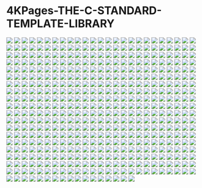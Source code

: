 # 4KPages-THE-C-STANDARD-TEMPLATE-LIBRARY
![](images/page.jpg) 
![](images/page_001.jpg) 
![](images/page_002.jpg) 
![](images/page_003.jpg) 
![](images/page_004.jpg) 
![](images/page_005.jpg) 
![](images/page_006.jpg) 
![](images/page_007.jpg) 
![](images/page_008.jpg) 
![](images/page_009.jpg) 
![](images/page_010.jpg) 
![](images/page_011.jpg) 
![](images/page_012.jpg) 
![](images/page_013.jpg) 
![](images/page_014.jpg) 
![](images/page_015.jpg) 
![](images/page_016.jpg) 
![](images/page_017.jpg) 
![](images/page_018.jpg) 
![](images/page_019.jpg) 
![](images/page_020.jpg) 
![](images/page_021.jpg) 
![](images/page_022.jpg) 
![](images/page_023.jpg) 
![](images/page_024.jpg) 
![](images/page_025.jpg) 
![](images/page_026.jpg) 
![](images/page_027.jpg) 
![](images/page_028.jpg) 
![](images/page_029.jpg) 
![](images/page_030.jpg) 
![](images/page_031.jpg) 
![](images/page_032.jpg) 
![](images/page_033.jpg) 
![](images/page_034.jpg) 
![](images/page_035.jpg) 
![](images/page_036.jpg) 
![](images/page_037.jpg) 
![](images/page_038.jpg) 
![](images/page_039.jpg) 
![](images/page_040.jpg) 
![](images/page_041.jpg) 
![](images/page_042.jpg) 
![](images/page_043.jpg) 
![](images/page_044.jpg) 
![](images/page_045.jpg) 
![](images/page_046.jpg) 
![](images/page_047.jpg) 
![](images/page_048.jpg) 
![](images/page_049.jpg) 
![](images/page_050.jpg) 
![](images/page_051.jpg) 
![](images/page_052.jpg) 
![](images/page_053.jpg) 
![](images/page_054.jpg) 
![](images/page_055.jpg) 
![](images/page_056.jpg) 
![](images/page_057.jpg) 
![](images/page_058.jpg) 
![](images/page_059.jpg) 
![](images/page_060.jpg) 
![](images/page_061.jpg) 
![](images/page_062.jpg) 
![](images/page_063.jpg) 
![](images/page_064.jpg) 
![](images/page_065.jpg) 
![](images/page_066.jpg) 
![](images/page_067.jpg) 
![](images/page_068.jpg) 
![](images/page_069.jpg) 
![](images/page_070.jpg) 
![](images/page_071.jpg) 
![](images/page_072.jpg) 
![](images/page_073.jpg) 
![](images/page_074.jpg) 
![](images/page_075.jpg) 
![](images/page_076.jpg) 
![](images/page_077.jpg) 
![](images/page_078.jpg) 
![](images/page_079.jpg) 
![](images/page_080.jpg) 
![](images/page_081.jpg) 
![](images/page_082.jpg) 
![](images/page_083.jpg) 
![](images/page_084.jpg) 
![](images/page_085.jpg) 
![](images/page_086.jpg) 
![](images/page_087.jpg) 
![](images/page_088.jpg) 
![](images/page_089.jpg) 
![](images/page_090.jpg) 
![](images/page_091.jpg) 
![](images/page_092.jpg) 
![](images/page_093.jpg) 
![](images/page_094.jpg) 
![](images/page_095.jpg) 
![](images/page_096.jpg) 
![](images/page_097.jpg) 
![](images/page_098.jpg) 
![](images/page_099.jpg) 
![](images/page_100.jpg) 
![](images/page_101.jpg) 
![](images/page_102.jpg) 
![](images/page_103.jpg) 
![](images/page_104.jpg) 
![](images/page_105.jpg) 
![](images/page_106.jpg) 
![](images/page_107.jpg) 
![](images/page_108.jpg) 
![](images/page_109.jpg) 
![](images/page_110.jpg) 
![](images/page_111.jpg) 
![](images/page_112.jpg) 
![](images/page_113.jpg) 
![](images/page_114.jpg) 
![](images/page_115.jpg) 
![](images/page_116.jpg) 
![](images/page_117.jpg) 
![](images/page_118.jpg) 
![](images/page_119.jpg) 
![](images/page_120.jpg) 
![](images/page_121.jpg) 
![](images/page_122.jpg) 
![](images/page_123.jpg) 
![](images/page_124.jpg) 
![](images/page_125.jpg) 
![](images/page_126.jpg) 
![](images/page_127.jpg) 
![](images/page_128.jpg) 
![](images/page_129.jpg) 
![](images/page_130.jpg) 
![](images/page_131.jpg) 
![](images/page_132.jpg) 
![](images/page_133.jpg) 
![](images/page_134.jpg) 
![](images/page_135.jpg) 
![](images/page_136.jpg) 
![](images/page_137.jpg) 
![](images/page_138.jpg) 
![](images/page_139.jpg) 
![](images/page_140.jpg) 
![](images/page_141.jpg) 
![](images/page_142.jpg) 
![](images/page_143.jpg) 
![](images/page_144.jpg) 
![](images/page_145.jpg) 
![](images/page_146.jpg) 
![](images/page_147.jpg) 
![](images/page_148.jpg) 
![](images/page_149.jpg) 
![](images/page_150.jpg) 
![](images/page_151.jpg) 
![](images/page_152.jpg) 
![](images/page_153.jpg) 
![](images/page_154.jpg) 
![](images/page_155.jpg) 
![](images/page_156.jpg) 
![](images/page_157.jpg) 
![](images/page_158.jpg) 
![](images/page_159.jpg) 
![](images/page_160.jpg) 
![](images/page_161.jpg) 
![](images/page_162.jpg) 
![](images/page_163.jpg) 
![](images/page_164.jpg) 
![](images/page_165.jpg) 
![](images/page_166.jpg) 
![](images/page_167.jpg) 
![](images/page_168.jpg) 
![](images/page_169.jpg) 
![](images/page_170.jpg) 
![](images/page_171.jpg) 
![](images/page_172.jpg) 
![](images/page_173.jpg) 
![](images/page_174.jpg) 
![](images/page_175.jpg) 
![](images/page_176.jpg) 
![](images/page_177.jpg) 
![](images/page_178.jpg) 
![](images/page_179.jpg) 
![](images/page_180.jpg) 
![](images/page_181.jpg) 
![](images/page_182.jpg) 
![](images/page_183.jpg) 
![](images/page_184.jpg) 
![](images/page_185.jpg) 
![](images/page_186.jpg) 
![](images/page_187.jpg) 
![](images/page_188.jpg) 
![](images/page_189.jpg) 
![](images/page_190.jpg) 
![](images/page_191.jpg) 
![](images/page_192.jpg) 
![](images/page_193.jpg) 
![](images/page_194.jpg) 
![](images/page_195.jpg) 
![](images/page_196.jpg) 
![](images/page_197.jpg) 
![](images/page_198.jpg) 
![](images/page_199.jpg) 
![](images/page_200.jpg) 
![](images/page_201.jpg) 
![](images/page_202.jpg) 
![](images/page_203.jpg) 
![](images/page_204.jpg) 
![](images/page_205.jpg) 
![](images/page_206.jpg) 
![](images/page_207.jpg) 
![](images/page_208.jpg) 
![](images/page_209.jpg) 
![](images/page_210.jpg) 
![](images/page_211.jpg) 
![](images/page_212.jpg) 
![](images/page_213.jpg) 
![](images/page_214.jpg) 
![](images/page_215.jpg) 
![](images/page_216.jpg) 
![](images/page_217.jpg) 
![](images/page_218.jpg) 
![](images/page_219.jpg) 
![](images/page_220.jpg) 
![](images/page_221.jpg) 
![](images/page_222.jpg) 
![](images/page_223.jpg) 
![](images/page_224.jpg) 
![](images/page_225.jpg) 
![](images/page_226.jpg) 
![](images/page_227.jpg) 
![](images/page_228.jpg) 
![](images/page_229.jpg) 
![](images/page_230.jpg) 
![](images/page_231.jpg) 
![](images/page_232.jpg) 
![](images/page_233.jpg) 
![](images/page_234.jpg) 
![](images/page_235.jpg) 
![](images/page_236.jpg) 
![](images/page_237.jpg) 
![](images/page_238.jpg) 
![](images/page_239.jpg) 
![](images/page_240.jpg) 
![](images/page_241.jpg) 
![](images/page_242.jpg) 
![](images/page_243.jpg) 
![](images/page_244.jpg) 
![](images/page_245.jpg) 
![](images/page_246.jpg) 
![](images/page_247.jpg) 
![](images/page_248.jpg) 
![](images/page_249.jpg) 
![](images/page_250.jpg) 
![](images/page_251.jpg) 
![](images/page_252.jpg) 
![](images/page_253.jpg) 
![](images/page_254.jpg) 
![](images/page_255.jpg) 
![](images/page_256.jpg) 
![](images/page_257.jpg) 
![](images/page_258.jpg) 
![](images/page_259.jpg) 
![](images/page_260.jpg) 
![](images/page_261.jpg) 
![](images/page_262.jpg) 
![](images/page_263.jpg) 
![](images/page_264.jpg) 
![](images/page_265.jpg) 
![](images/page_266.jpg) 
![](images/page_267.jpg) 
![](images/page_268.jpg) 
![](images/page_269.jpg) 
![](images/page_270.jpg) 
![](images/page_271.jpg) 
![](images/page_272.jpg) 
![](images/page_273.jpg) 
![](images/page_274.jpg) 
![](images/page_275.jpg) 
![](images/page_276.jpg) 
![](images/page_277.jpg) 
![](images/page_278.jpg) 
![](images/page_279.jpg) 
![](images/page_280.jpg) 
![](images/page_281.jpg) 
![](images/page_282.jpg) 
![](images/page_283.jpg) 
![](images/page_284.jpg) 
![](images/page_285.jpg) 
![](images/page_286.jpg) 
![](images/page_287.jpg) 
![](images/page_288.jpg) 
![](images/page_289.jpg) 
![](images/page_290.jpg) 
![](images/page_291.jpg) 
![](images/page_292.jpg) 
![](images/page_293.jpg) 
![](images/page_294.jpg) 
![](images/page_295.jpg) 
![](images/page_296.jpg) 
![](images/page_297.jpg) 
![](images/page_298.jpg) 
![](images/page_299.jpg) 
![](images/page_300.jpg) 
![](images/page_301.jpg) 
![](images/page_302.jpg) 
![](images/page_303.jpg) 
![](images/page_304.jpg) 
![](images/page_305.jpg) 
![](images/page_306.jpg) 
![](images/page_307.jpg) 
![](images/page_308.jpg) 
![](images/page_309.jpg) 
![](images/page_310.jpg) 
![](images/page_311.jpg) 
![](images/page_312.jpg) 
![](images/page_313.jpg) 
![](images/page_314.jpg) 
![](images/page_315.jpg) 
![](images/page_316.jpg) 
![](images/page_317.jpg) 
![](images/page_318.jpg) 
![](images/page_319.jpg) 
![](images/page_320.jpg) 
![](images/page_321.jpg) 
![](images/page_322.jpg) 
![](images/page_323.jpg) 
![](images/page_324.jpg) 
![](images/page_325.jpg) 
![](images/page_326.jpg) 
![](images/page_327.jpg) 
![](images/page_328.jpg) 
![](images/page_329.jpg) 
![](images/page_330.jpg) 
![](images/page_331.jpg) 
![](images/page_332.jpg) 
![](images/page_333.jpg) 
![](images/page_334.jpg) 
![](images/page_335.jpg) 
![](images/page_336.jpg) 
![](images/page_337.jpg) 
![](images/page_338.jpg) 
![](images/page_339.jpg) 
![](images/page_340.jpg) 
![](images/page_341.jpg) 
![](images/page_342.jpg) 
![](images/page_343.jpg) 
![](images/page_344.jpg) 
![](images/page_345.jpg) 
![](images/page_346.jpg) 
![](images/page_347.jpg) 
![](images/page_348.jpg) 
![](images/page_349.jpg) 
![](images/page_350.jpg) 
![](images/page_351.jpg) 
![](images/page_352.jpg) 
![](images/page_353.jpg) 
![](images/page_354.jpg) 
![](images/page_355.jpg) 
![](images/page_356.jpg) 
![](images/page_357.jpg) 
![](images/page_358.jpg) 
![](images/page_359.jpg) 
![](images/page_360.jpg) 
![](images/page_361.jpg) 
![](images/page_362.jpg) 
![](images/page_363.jpg) 
![](images/page_364.jpg) 
![](images/page_365.jpg) 
![](images/page_366.jpg) 
![](images/page_367.jpg) 
![](images/page_368.jpg) 
![](images/page_369.jpg) 
![](images/page_370.jpg) 
![](images/page_371.jpg) 
![](images/page_372.jpg) 
![](images/page_373.jpg) 
![](images/page_374.jpg) 
![](images/page_375.jpg) 
![](images/page_376.jpg) 
![](images/page_377.jpg) 
![](images/page_378.jpg) 
![](images/page_379.jpg) 
![](images/page_380.jpg) 
![](images/page_381.jpg) 
![](images/page_382.jpg) 
![](images/page_383.jpg) 
![](images/page_384.jpg) 
![](images/page_385.jpg) 
![](images/page_386.jpg) 
![](images/page_387.jpg) 
![](images/page_388.jpg) 
![](images/page_389.jpg) 
![](images/page_390.jpg) 
![](images/page_391.jpg) 
![](images/page_392.jpg) 
![](images/page_393.jpg) 
![](images/page_394.jpg) 
![](images/page_395.jpg) 
![](images/page_396.jpg) 
![](images/page_397.jpg) 
![](images/page_398.jpg) 
![](images/page_399.jpg) 
![](images/page_400.jpg) 
![](images/page_401.jpg) 
![](images/page_402.jpg) 
![](images/page_403.jpg) 
![](images/page_404.jpg) 
![](images/page_405.jpg) 
![](images/page_406.jpg) 
![](images/page_407.jpg) 
![](images/page_408.jpg) 
![](images/page_409.jpg) 
![](images/page_410.jpg) 
![](images/page_411.jpg) 
![](images/page_412.jpg) 
![](images/page_413.jpg) 
![](images/page_414.jpg) 
![](images/page_415.jpg) 
![](images/page_416.jpg) 
![](images/page_417.jpg) 
![](images/page_418.jpg) 
![](images/page_419.jpg) 
![](images/page_420.jpg) 
![](images/page_421.jpg) 
![](images/page_422.jpg) 
![](images/page_423.jpg) 
![](images/page_424.jpg) 
![](images/page_425.jpg) 
![](images/page_426.jpg) 
![](images/page_427.jpg) 
![](images/page_428.jpg) 
![](images/page_429.jpg) 
![](images/page_430.jpg) 
![](images/page_431.jpg) 
![](images/page_432.jpg) 
![](images/page_433.jpg) 
![](images/page_434.jpg) 
![](images/page_435.jpg) 
![](images/page_436.jpg) 
![](images/page_437.jpg) 
![](images/page_438.jpg) 
![](images/page_439.jpg) 
![](images/page_440.jpg) 
![](images/page_441.jpg) 
![](images/page_442.jpg) 
![](images/page_443.jpg) 
![](images/page_444.jpg) 
![](images/page_445.jpg) 
![](images/page_446.jpg) 
![](images/page_447.jpg) 
![](images/page_448.jpg) 
![](images/page_449.jpg) 
![](images/page_450.jpg) 
![](images/page_451.jpg) 
![](images/page_452.jpg) 
![](images/page_453.jpg) 
![](images/page_454.jpg) 
![](images/page_455.jpg) 
![](images/page_456.jpg) 
![](images/page_457.jpg) 
![](images/page_458.jpg) 
![](images/page_459.jpg) 
![](images/page_460.jpg) 
![](images/page_461.jpg) 
![](images/page_462.jpg) 
![](images/page_463.jpg) 
![](images/page_464.jpg) 
![](images/page_465.jpg) 
![](images/page_466.jpg) 
![](images/page_467.jpg) 
![](images/page_468.jpg) 
![](images/page_469.jpg) 
![](images/page_470.jpg) 
![](images/page_471.jpg) 
![](images/page_472.jpg) 
![](images/page_473.jpg) 
![](images/page_474.jpg) 
![](images/page_475.jpg) 
![](images/page_476.jpg) 
![](images/page_477.jpg) 
![](images/page_478.jpg) 
![](images/page_479.jpg) 
![](images/page_480.jpg) 
![](images/page_481.jpg) 
![](images/page_482.jpg) 
![](images/page_483.jpg) 
![](images/page_484.jpg) 
![](images/page_485.jpg) 
![](images/page_486.jpg) 
![](images/page_487.jpg) 
![](images/page_488.jpg) 
![](images/page_489.jpg) 
![](images/page_490.jpg) 
![](images/page_494.jpg) 
